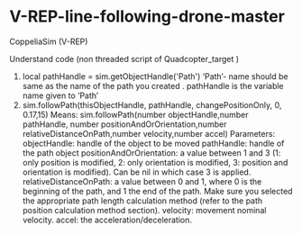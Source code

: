 # V-REP-line-following-drone-master
CoppeliaSim (V-REP)


Understand code (non threaded script of Quadcopter_target )
1. local pathHandle = sim.getObjectHandle('Path')
‘Path’- name should be same as the name of the path you created . pathHandle is the variable name given to  ‘Path’
2.  sim.followPath(thisObjectHandle, pathHandle, changePositionOnly, 0, 0.17,15)
      Means:
          sim.followPath(number objectHandle,number pathHandle,
                          number positionAndOrOrientation,number relativeDistanceOnPath,number velocity,number accel)
        Parameters:
	objectHandle: handle of the object to be moved
pathHandle: handle of the path object
positionAndOrOrientation: a value between 1 and 3 (1: only position is modified, 2: only orientation is modified, 3: position and orientation is modified). Can be nil in which case 3 is applied.
relativeDistanceOnPath: a value between 0 and 1, where 0 is the beginning of the path, and 1 the end of the path. Make sure you selected the appropriate path length calculation method (refer to the path position calculation method section).
velocity: movement nominal velocity. 
accel: the acceleration/deceleration.
